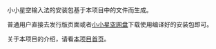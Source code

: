 小小星空输入法的安装包基于本项目中的文件而生成。

普通用户直接去发行版页面或者[小小星空网盘](http://xxxk.ys168.com/)下载使用编译好的安装包即可。

关于本项目的介绍，请看[本项目首页](https://xkinput.gitee.io/xxxk-help)。

